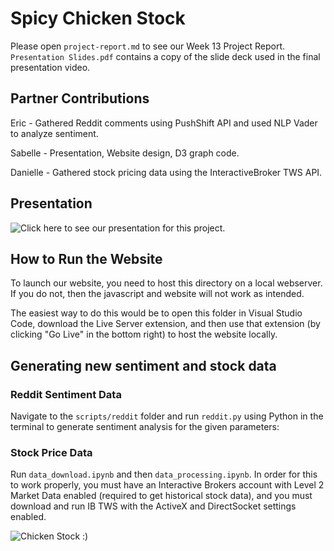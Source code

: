 # Spicy Chicken Stock

Please open `project-report.md` to see our Week 13 Project Report.
`Presentation Slides.pdf` contains a copy of the slide deck used in the final presentation video.

## Partner Contributions

Eric - Gathered Reddit comments using PushShift API and used NLP Vader to analyze sentiment.

Sabelle - Presentation, Website design, D3 graph code.

Danielle - Gathered stock pricing data using the InteractiveBroker TWS API. 

## Presentation

![Click here to see our presentation for this project.](https://i.pinimg.com/564x/12/b1/44/12b14490da94cc1cc3dd46a1f0014709.jpg)

## How to Run the Website

To launch our website, you need to host this directory on a local webserver. If you do not, then the javascript and website will not work as intended.

The easiest way to do this would be to open this folder in Visual Studio Code, download the Live Server extension, and then use that extension (by clicking "Go Live" in the bottom right) to host the website locally.

## Generating new sentiment and stock data

### Reddit Sentiment Data

Navigate to the `scripts/reddit` folder and run `reddit.py` using Python in the terminal to generate sentiment analysis for the given parameters:

### Stock Price Data

Run `data_download.ipynb` and then `data_processing.ipynb`. In order for this to work properly, you must have an Interactive Brokers account with Level 2 Market Data enabled (required to get historical stock data), and you must download and run IB TWS with the ActiveX and DirectSocket settings enabled.

![Chicken Stock :)](https://i.pinimg.com/564x/12/b1/44/12b14490da94cc1cc3dd46a1f0014709.jpg)
